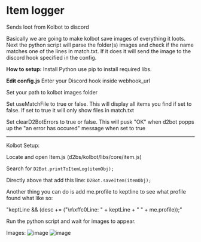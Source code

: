 # Item logger
 Sends loot from Kolbot to discord

Basically we are going to make kolbot save images of everything it loots.
Next the python script will parse the folder(s) images and check if the name matches one of the lines in match.txt.
If it does it will send the image to the discord hook specified in the config.

**How to setup:**
Install Python use pip to install required libs.

**Edit config.js**
Enter your Discord hook inside webhook_url

Set your path to kolbot images folder

Set useMatchFile to true or false.  This will display all items you find if set to false.  If set to true it will only show files in match.txt

Set clearD2BotErrors to true or false.  This will pusk "OK" when d2bot popps up the "an error has occured" message when set to true

<hr>

Kolbot Setup:

Locate and open Item.js (d2bs/kolbot/libs/core/item.js)

Search for ```D2Bot.printToItemLog(itemObj);```

Directly above that add this line: ```D2Bot.saveItem(itemObj);```

Another thing you can do is add me.profile to keptline to see what profile found what like so: 

"keptLine && (desc += ("\n\\xffc0Line: " + keptLine + " " + me.profile));"

Run the python script and wait for images to appear.

Images:
![image](https://github.com/magace/Item-logger/assets/7795098/0131c964-e102-4072-b5b8-c0923aaef0a8)
![image](https://github.com/magace/Item-logger/assets/7795098/7769976e-78ad-4774-8b0d-c849603c7942)
